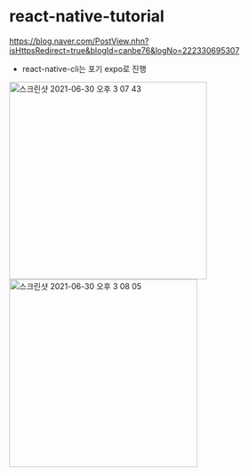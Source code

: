 # react-native-tutorial

<a>https://blog.naver.com/PostView.nhn?isHttpsRedirect=true&blogId=canbe76&logNo=222330695307</a>

- react-native-cli는 포기 expo로 진행
<div>
  <img width="355" alt="스크린샷 2021-06-30 오후 3 07 43" src="https://user-images.githubusercontent.com/57563053/123910246-251e9000-d9b5-11eb-9240-f8d2150f1f47.png">
  <img width="338" alt="스크린샷 2021-06-30 오후 3 08 05" src="https://user-images.githubusercontent.com/57563053/123910256-26e85380-d9b5-11eb-9561-bf936880aa1c.png">
</div>
